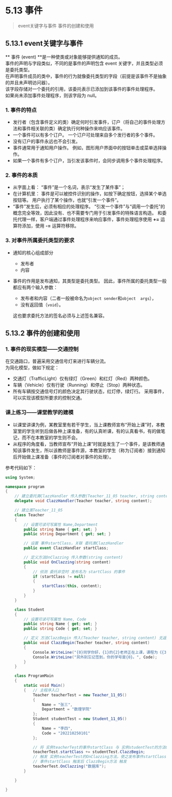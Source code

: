 # 5.13 事件
> event关键字与事件
> 事件的创建和使用 

## 5.13.1 event关键字与事件
** 事件 (event) **是一种使类或对象能够提供通知的成员。  
事件的声明与字段类似，不同的是事件的声明包含 event 关键字，并且类型必须是委托类型。  
在声明事件成员的类中，事件的行为就像委托类型的字段（前提是该事件不是抽象的并且未声明访问器）。  
该字段存储对一个委托的引用，该委托表示已添加到该事件的事件处理程序。  
如果尚未添加事件处理程序，则该字段为 null。


### 1. 事件的特点
- 发行者（包含事件定义的类）确定何时引发事件，订户（将自己的事件处理方法和事件相关联的类）确定执行何种操作来响应该事件。  
- 一个事件可以有多个订户。 
    一个订户可处理来自多个发行者的多个事件。  
- 没有订户的事件永远也不会引发。  
- 事件通常用于通知用户操作。
    例如，图形用户界面中的按钮单击或菜单选择操作。  
- 如果一个事件有多个订户，当引发该事件时，会同步调用多个事件处理程序。  

### 2. 事件的本质
- 从字面上看：
    “事件”是一个名词，表示“发生了某件事”；
- 在计算机里：
    事件是可以被控件识别的操作，如按下确定按钮，选择某个单选按钮等。
    用户执行了某个操作，也就“引发一个事件”。
- “事件”发生后，必须有相应的处理程序。
    “引发一个事件”与“调用一个委托”的概念完全等效，因此没有、也不需要专门用于引发事件的特殊语言构造。
    和委托代理一样，客户端通过事件处理程序来响应事件，事件处理程序使用 **+=** 运算符添加，使用 **-=** 运算符移除。

### 3. 对事件所属委托类型的要求

- 通知的核心组成部分
    - 发布者
    - 内容

- 事件的作用是发布通知，其类型是委托类型。
    因此，事件所属的委托类型一般都应有两个输入参数：
    - 发布者和内容（二者一般被命名为`object sender`和`object  args`），
    - 没有返回值（`void`）。  

    这也要求委托方法的签名必须与上述签名兼容。


## 5.13.2 事件的创建和使用 

### 1. 事件的现实模型——交通控制

在交通路口，普遍采用交通信号灯来进行车辆分流。  
为简化模型，做如下规定：
- 交通灯（TrafficLight）仅有绿灯（Green）和红灯（Red）两种颜色。
- 车辆（Vehicle）仅有行驶（Running）和停止（Stop）两种状态。
- 所有车辆按交通信号灯的颜色决定其行驶状态，红灯停，绿灯行。
采用事件，可以实现该模型所要求的控制交通。

### 课上练习——课堂教学的建模
- 以课堂讲课为例，某教室里有若干学生，当上课教师宣布“开始上课”时，本教室里的学生听到后做各种上课准备，有的认真听课，有的认真看书，有的做笔记，而不在本教室的学生则不会。
- 从程序的角度看，当教师宣布“开始上课”时就是发生了一个事件，是该教师通知该事件发生，所以该教师是事件源，本教室的学生（称为订阅者）接到通知后开始做上课准备（事件的订阅者对事件的处理）。

参考代码如下：
```cs
using System;

namespace program
{
    // 建立委托类ClazzHandler 传入参数(Teacher_11_05 teacher, string content) 无返回值
    delegate void ClazzHandler(Teacher teacher, string content);

    // 建立类Teacher_11_05
    class Teacher
    {   
        // 设置可读可写属性 Name,Department
        public string Name { get; set; }
        public string Department { get; set; }

        // 设置 事件startClass，关联 委托类ClazzHandler
        public event ClazzHandler startClass;

        // 定义方法OnClazzing 传入参数(string content)
        public void OnClazzing(string content)
        {
            // 侦测 委托非空时 发布名为 startClass 的事件
            if (startClass != null)
            {
                startClass(this, content);
            }
        }
    }

    class Student
    {
        // 设置可读可写属性 Name, Code
        public string Name { get; set; }
        public string Code { get; set; }

        // 定义 方法ClazzBegin 传入(Teacher teacher, string content) 无返回值
        public void ClazzBegin(Teacher teacher, string content)
        {
            Console.WriteLine("{0}同学你好，{1}的{2}老师正在上课，课程为《{3}》;", Name, teacher.Department, teacher.Name, content);
            Console.WriteLine("另外别忘记签到，你的学号是{0}。", Code);
        }
    }

    class ProgramMain
    {
        static void Main()
        {   // 主程序入口
            Teacher teacherTest = new Teacher_11_05()
            {
                Name = "张三",
                Department = "数理学院"
            };
            Student studentTest = new Student_11_05()
            {
                Name = "李四",
                Code = "202210250101"
            };

            // 将 实例teacherTest的事件startClass 与 实例studentTest的方法ClazzBegin 关联
            teacherTest.startClass += studentTest.ClazzBegin;
            // 触发 实例teacherTest的OnClazzing方法，使之发布事件startClass
            // 事件startClass 触发后 ClazzBegin方法 触发
            teacherTest.OnClazzing("数据库");
        }

    }

}

```





